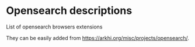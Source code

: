 # Opensearch descriptions

List of opensearch browsers extensions

They can be easily added from https://arkhi.org/misc/projects/opensearch/.

